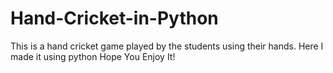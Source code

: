 # Hand-Cricket-in-Python
This is a hand cricket game played by the students using their hands. Here I made it using python
Hope You Enjoy It!
